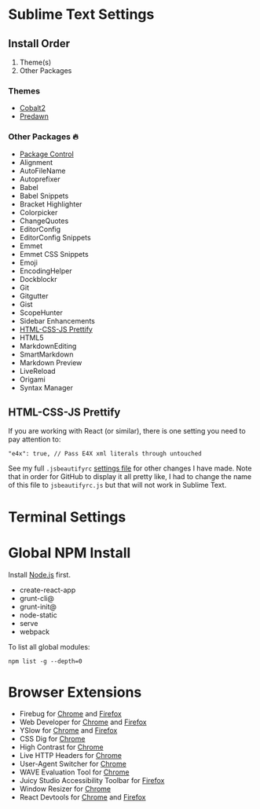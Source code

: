 # Sublime Text Settings

## Install Order

1. Theme(s)
1. Other Packages

### Themes

* [Cobalt2](https://github.com/wesbos/cobalt2)
* [Predawn](https://github.com/jamiewilson/predawn)

### Other Packages 🔥

* [Package Control](https://packagecontrol.io/installation)
* Alignment
* AutoFileName
* Autoprefixer
* Babel
* Babel Snippets
* Bracket Highlighter
* Colorpicker
* ChangeQuotes
* EditorConfig
* EditorConfig Snippets
* Emmet
* Emmet CSS Snippets
* Emoji
* EncodingHelper
* Dockblockr
* Git
* Gitgutter
* Gist
* ScopeHunter
* Sidebar Enhancements
* [HTML-CSS-JS Prettify](https://github.com/victorporof/Sublime-HTMLPrettify)
* HTML5
* MarkdownEditing
* SmartMarkdown
* Markdown Preview
* LiveReload
* Origami
* Syntax Manager

## HTML-CSS-JS Prettify

If you are working with React (or similar), there is one setting you need to pay attention to:

```
"e4x": true, // Pass E4X xml literals through untouched
```

See my full `.jsbeautifyrc` [settings file](jsbeautifyrc.js) for other changes I have made. Note that in order for GitHub to display it all pretty like, I had to change the name of this file to `jsbeautifyrc.js` but that will not work in Sublime Text.

# Terminal Settings

# Global NPM Install

Install [Node.js](https://nodejs.org/en/) first.

* create-react-app
* grunt-cli@
* grunt-init@
* node-static
* serve
* webpack

To list all global modules:

```
npm list -g --depth=0
```


# Browser Extensions
* Firebug for [Chrome](http://getfirebug.com/releases/lite/chrome/) and [Firefox](https://addons.mozilla.org/en-US/firefox/addon/firebug/)
* Web Developer for [Chrome](https://chrome.google.com/webstore/detail/web-developer/bfbameneiokkgbdmiekhjnmfkcnldhhm?hl=en-US) and [Firefox](https://addons.mozilla.org/en-US/firefox/addon/web-developer/)
* YSlow for [Chrome](http://yslow.org/) and [Firefox](https://addons.mozilla.org/en-US/firefox/addon/yslow/?src=search)
* CSS Dig for [Chrome](https://chrome.google.com/webstore/detail/css-dig/lpnhmlhomomelfkcjnkcacofhmggjmco?hl=en)
* High Contrast for [Chrome](https://chrome.google.com/webstore/detail/high-contrast/djcfdncoelnlbldjfhinnjlhdjlikmph?hl=en)
* Live HTTP Headers for [Chrome](https://chrome.google.com/webstore/detail/live-http-headers/iaiioopjkcekapmldfgbebdclcnpgnlo?hl=en)
* User-Agent Switcher for [Chrome](https://chrome.google.com/webstore/detail/user-agent-switcher-for-c/djflhoibgkdhkhhcedjiklpkjnoahfmg?hl=en)
* WAVE Evaluation Tool for [Chrome](https://chrome.google.com/webstore/detail/wave-evaluation-tool/jbbplnpkjmmeebjpijfedlgcdilocofh?hl=en)
* Juicy Studio Accessibility Toolbar for [Firefox](https://addons.mozilla.org/en-US/firefox/addon/juicy-studio-accessibility-too/)
* Window Resizer for [Chrome](https://chrome.google.com/webstore/detail/window-resizer/kkelicaakdanhinjdeammmilcgefonfh?hl=en)
* React Devtools for [Chrome](https://chrome.google.com/webstore/detail/react-developer-tools/fmkadmapgofadopljbjfkapdkoienihi?hl=en) and [Firefox](https://addons.mozilla.org/en-US/firefox/addon/react-devtools/)
